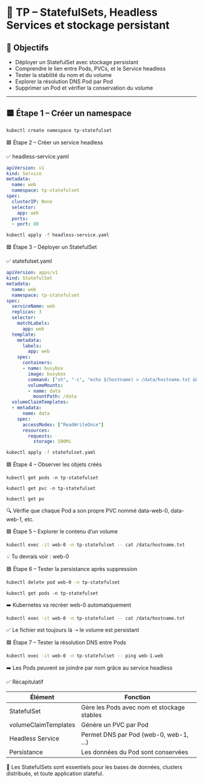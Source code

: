 # 🧪 TP – StatefulSets, Headless Services et stockage persistant

## 🧠 Objectifs

- Déployer un StatefulSet avec stockage persistant
- Comprendre le lien entre Pods, PVCs, et le Service headless
- Tester la stabilité du nom et du volume
- Explorer la résolution DNS Pod par Pod
- Supprimer un Pod et vérifier la conservation du volume

---

## 🟦 Étape 1 – Créer un namespace

```bash
kubectl create namespace tp-statefulset
```

🟦 Étape 2 – Créer un service headless

✅ headless-service.yaml

```yaml
apiVersion: v1
kind: Service
metadata:
  name: web
  namespace: tp-statefulset
spec:
  clusterIP: None
  selector:
    app: web
  ports:
  - port: 80
```

```bash
kubectl apply -f headless-service.yaml
```

🟦 Étape 3 – Déployer un StatefulSet

✅ statefulset.yaml

```yaml
apiVersion: apps/v1
kind: StatefulSet
metadata:
  name: web
  namespace: tp-statefulset
spec:
  serviceName: web
  replicas: 3
  selector:
    matchLabels:
      app: web
  template:
    metadata:
      labels:
        app: web
    spec:
      containers:
      - name: busybox
        image: busybox
        command: ["sh", "-c", "echo $(hostname) > /data/hostname.txt && sleep 3600"]
        volumeMounts:
        - name: data
          mountPath: /data
  volumeClaimTemplates:
  - metadata:
      name: data
    spec:
      accessModes: ["ReadWriteOnce"]
      resources:
        requests:
          storage: 500Mi
```

```bash
kubectl apply -f statefulset.yaml
```

🟦 Étape 4 – Observer les objets créés

```
kubectl get pods -n tp-statefulset
```
```
kubectl get pvc -n tp-statefulset
```
```
kubectl get pv
```

🔍 Vérifie que chaque Pod a son propre PVC nommé data-web-0, data-web-1, etc.

🟦 Étape 5 – Explorer le contenu d’un volume

```bash
kubectl exec -it web-0 -n tp-statefulset -- cat /data/hostname.txt
```

💡 Tu devrais voir : web-0

🟦 Étape 6 – Tester la persistance après suppression

```bash
kubectl delete pod web-0 -n tp-statefulset
```
```
kubectl get pods -n tp-statefulset
```

➡️ Kubernetes va recréer web-0 automatiquement

```bash
kubectl exec -it web-0 -n tp-statefulset -- cat /data/hostname.txt
```

✅ Le fichier est toujours là ➝ le volume est persistant

🟦 Étape 7 – Tester la résolution DNS entre Pods

```bash
kubectl exec -it web-0 -n tp-statefulset -- ping web-1.web
```

➡️ Les Pods peuvent se joindre par nom grâce au service headless

✅ Récapitulatif


| Élément              | Fonction                                   |
|----------------------|--------------------------------------------|
| StatefulSet          | Gère les Pods avec nom et stockage stables |
| volumeClaimTemplates | Génère un PVC par Pod                      |
| Headless Service     | Permet DNS par Pod (web-0, web-1, ...)     |
| Persistance          | Les données du Pod sont conservées         |


📌 Les StatefulSets sont essentiels pour les bases de données, clusters distribués, et toute application stateful.
